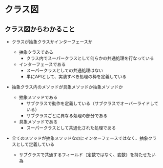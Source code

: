 # クラス図

## クラス図からわかること

- クラスが抽象クラスかインターフェースか
  - 抽象クラスである
    - クラス内でスーパークラスとして何らかの共通処理を行なっている
  - インターフェースである
    - スーパークラスとしての共通処理はない
    - 単にAPIとして、実装すべき処理の枠を定義している

- 抽象クラス内のメソッドが具象メソッドか抽象メソッドか
  - 抽象メソッドである
    - サブクラスで動作を定義している（サブクラスでオーバーライドしている）
    - サブクラスごとに異なる処理の部分である
  - 具象メソッドである
    - スーパークラスとして共通化された処理である

- 全てのメソッドが抽象メソッドなのにインターフェースではなく、抽象クラスとして定義している
  - サブクラスで共通するフィールド（定数ではなく、変数）を持たせたい為
